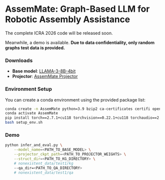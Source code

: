 # AssemMate: Graph-Based LLM for Robotic Assembly Assistance

The complete ICRA 2026 code will be released soon.  

Meanwhile, a demo is available. **Due to data confidentiality, only random graphs test data is provided.**  

### Downloads

- **Base model**: [LLAMA-3-8B-4bit](https://huggingface.co/unsloth/llama-3-8b-bnb-4bit)  
- **Projector**: [AssemMate Projector](https://huggingface.co/susu0521/AssemMate_projector/tree/main)

### Environment Setup

You can create a conda environment using the provided package list:

```bash
conda create -n AssemMate python=3.9 bzip2 ca-certificates certifi openssl readline sqlite tk xz zlib libffi libgcc-ng libstdcxx-ng -y
conda activate AssemMate
pip install torch==2.7.1+cu118 torchvision==0.22.1+cu118 torchaudio==2.7.1+cu118   --index-url https://download.pytorch.org/whl/cu118
bash setup_env.sh
```
### Demo

```bash
python infer_and_eval.py \
    --model_name=<PATH_TO_BASE_MODEL> \
    --projector_ckpt_path=<PATH_TO_PROJECTOR_WEIGHTS> \
    --struct_dir=<PATH_TO_KG_DIRECTORY> \  
    # nonexistent_data/test1/kg
    --qa_dir=<PATH_TO_QA_DIRECTORY>        
    # nonexistent_data/test1/qa
```